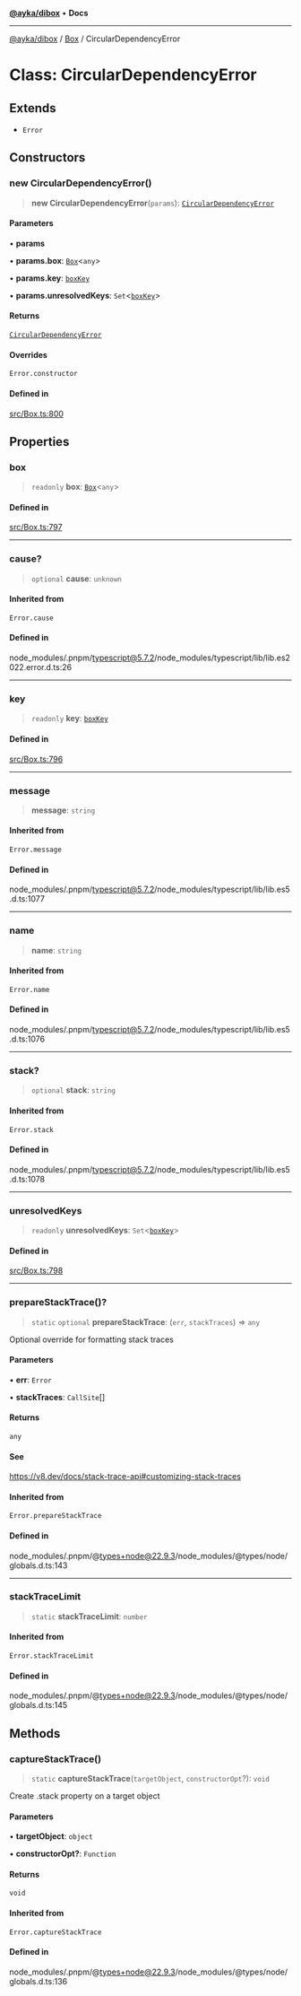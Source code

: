 [**@ayka/dibox**](../../../README.md) • **Docs**

***

[@ayka/dibox](../../../globals.md) / [Box](../README.md) / CircularDependencyError

# Class: CircularDependencyError

## Extends

- `Error`

## Constructors

### new CircularDependencyError()

> **new CircularDependencyError**(`params`): [`CircularDependencyError`](CircularDependencyError.md)

#### Parameters

• **params**

• **params.box**: [`Box`](Box.md)\<`any`\>

• **params.key**: [`boxKey`](../type-aliases/boxKey.md)

• **params.unresolvedKeys**: `Set`\<[`boxKey`](../type-aliases/boxKey.md)\>

#### Returns

[`CircularDependencyError`](CircularDependencyError.md)

#### Overrides

`Error.constructor`

#### Defined in

[src/Box.ts:800](https://github.com/AndreyMork/dibox/blob/2bd8e5086bed82676b3941b99bf52af4c69b030c/src/Box.ts#L800)

## Properties

### box

> `readonly` **box**: [`Box`](Box.md)\<`any`\>

#### Defined in

[src/Box.ts:797](https://github.com/AndreyMork/dibox/blob/2bd8e5086bed82676b3941b99bf52af4c69b030c/src/Box.ts#L797)

***

### cause?

> `optional` **cause**: `unknown`

#### Inherited from

`Error.cause`

#### Defined in

node\_modules/.pnpm/typescript@5.7.2/node\_modules/typescript/lib/lib.es2022.error.d.ts:26

***

### key

> `readonly` **key**: [`boxKey`](../type-aliases/boxKey.md)

#### Defined in

[src/Box.ts:796](https://github.com/AndreyMork/dibox/blob/2bd8e5086bed82676b3941b99bf52af4c69b030c/src/Box.ts#L796)

***

### message

> **message**: `string`

#### Inherited from

`Error.message`

#### Defined in

node\_modules/.pnpm/typescript@5.7.2/node\_modules/typescript/lib/lib.es5.d.ts:1077

***

### name

> **name**: `string`

#### Inherited from

`Error.name`

#### Defined in

node\_modules/.pnpm/typescript@5.7.2/node\_modules/typescript/lib/lib.es5.d.ts:1076

***

### stack?

> `optional` **stack**: `string`

#### Inherited from

`Error.stack`

#### Defined in

node\_modules/.pnpm/typescript@5.7.2/node\_modules/typescript/lib/lib.es5.d.ts:1078

***

### unresolvedKeys

> `readonly` **unresolvedKeys**: `Set`\<[`boxKey`](../type-aliases/boxKey.md)\>

#### Defined in

[src/Box.ts:798](https://github.com/AndreyMork/dibox/blob/2bd8e5086bed82676b3941b99bf52af4c69b030c/src/Box.ts#L798)

***

### prepareStackTrace()?

> `static` `optional` **prepareStackTrace**: (`err`, `stackTraces`) => `any`

Optional override for formatting stack traces

#### Parameters

• **err**: `Error`

• **stackTraces**: `CallSite`[]

#### Returns

`any`

#### See

https://v8.dev/docs/stack-trace-api#customizing-stack-traces

#### Inherited from

`Error.prepareStackTrace`

#### Defined in

node\_modules/.pnpm/@types+node@22.9.3/node\_modules/@types/node/globals.d.ts:143

***

### stackTraceLimit

> `static` **stackTraceLimit**: `number`

#### Inherited from

`Error.stackTraceLimit`

#### Defined in

node\_modules/.pnpm/@types+node@22.9.3/node\_modules/@types/node/globals.d.ts:145

## Methods

### captureStackTrace()

> `static` **captureStackTrace**(`targetObject`, `constructorOpt`?): `void`

Create .stack property on a target object

#### Parameters

• **targetObject**: `object`

• **constructorOpt?**: `Function`

#### Returns

`void`

#### Inherited from

`Error.captureStackTrace`

#### Defined in

node\_modules/.pnpm/@types+node@22.9.3/node\_modules/@types/node/globals.d.ts:136
